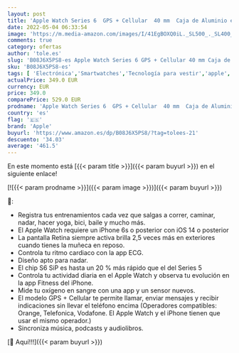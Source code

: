 ```yaml
---
layout: post
title: 'Apple Watch Series 6  GPS + Cellular  40 mm  Caja de Aluminio en Gris Espacial - Correa Deportiva Negra'
date: 2022-05-04 06:33:54
image: 'https://m.media-amazon.com/images/I/41EgBOXQ0iL._SL500_._SL400_.jpg'
comments: true
category: ofertas
author: 'tole.es'
slug: 'B08J6X5PS8-es Apple Watch Series 6 GPS + Cellular 40 mm Caja de Aluminio...'
sku: 'B08J6X5PS8-es'
tags: [ 'Electrónica','Smartwatches','Tecnología para vestir','apple','🇪🇸', ]
actualPrice: 349.0 EUR
currency: EUR
price: 349.0
comparePrice: 529.0 EUR
prodname: 'Apple Watch Series 6  GPS + Cellular  40 mm  Caja de Aluminio en Gris Espacial - Correa Deportiva Negra'
country: 'es'
flag: '🇪🇸'
brand: 'Apple'
buyurl: 'https://www.amazon.es/dp/B08J6X5PS8/?tag=tolees-21'
descuento: '34.03'
average: '461.5'
---
```


En este momento está [{{< param title >}}]({{< param buyurl >}}) en el siguiente enlace!

[![{{< param prodname >}}]({{< param image >}})]({{< param buyurl >}})

🔎:

- Registra tus entrenamientos cada vez que salgas a correr, caminar, nadar, hacer yoga, bici, baile y mucho más.
- El Apple Watch requiere un iPhone 6s o posterior con iOS 14 o posterior
- La pantalla Retina siempre activa brilla 2,5 veces más en exteriores cuando tienes la muñeca en reposo.
- Controla tu ritmo cardiaco con la app ECG.
- Diseño apto para nadar.
- El chip S6 SiP es hasta un 20 % más rápido que el del Series 5
- Controla tu actividad diaria en el Apple Watch y observa tu evolución en la app Fitness del iPhone.
- Mide tu oxígeno en sangre con una app y un sensor nuevos.
- El modelo GPS + Cellular te permite llamar, enviar mensajes y recibir indicaciones sin llevar el teléfono encima (Operadores compatibles: Orange, Telefonica, Vodafone. El Apple Watch y el iPhone tienen que usar el mismo operador.)
- Sincroniza música, podcasts y audiolibros.

[🛒 Aquí!!!]({{< param buyurl >}})
